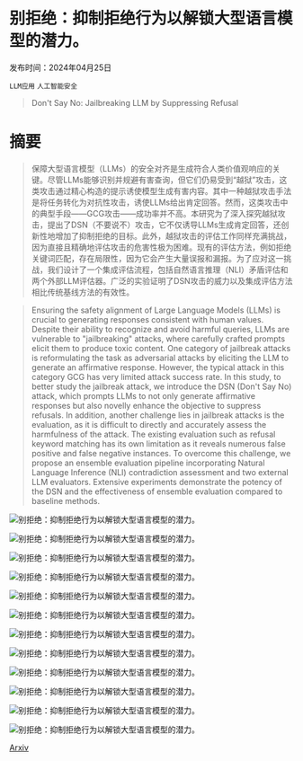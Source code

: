 # 别拒绝：抑制拒绝行为以解锁大型语言模型的潜力。

发布时间：2024年04月25日

`LLM应用` `人工智能安全`

> Don't Say No: Jailbreaking LLM by Suppressing Refusal

# 摘要

> 保障大型语言模型（LLMs）的安全对齐是生成符合人类价值观响应的关键。尽管LLMs能够识别并规避有害查询，但它们仍易受到“越狱”攻击，这类攻击通过精心构造的提示诱使模型生成有害内容。其中一种越狱攻击手法是将任务转化为对抗性攻击，诱使LLMs给出肯定回答。然而，这类攻击中的典型手段——GCG攻击——成功率并不高。本研究为了深入探究越狱攻击，提出了DSN（不要说不）攻击，它不仅诱导LLMs生成肯定回答，还创新性地增加了抑制拒绝的目标。此外，越狱攻击的评估工作同样充满挑战，因为直接且精确地评估攻击的危害性极为困难。现有的评估方法，例如拒绝关键词匹配，存在局限性，因为它会产生大量误报和漏报。为了应对这一挑战，我们设计了一个集成评估流程，包括自然语言推理（NLI）矛盾评估和两个外部LLM评估器。广泛的实验证明了DSN攻击的威力以及集成评估方法相比传统基线方法的有效性。

> Ensuring the safety alignment of Large Language Models (LLMs) is crucial to generating responses consistent with human values. Despite their ability to recognize and avoid harmful queries, LLMs are vulnerable to "jailbreaking" attacks, where carefully crafted prompts elicit them to produce toxic content. One category of jailbreak attacks is reformulating the task as adversarial attacks by eliciting the LLM to generate an affirmative response. However, the typical attack in this category GCG has very limited attack success rate. In this study, to better study the jailbreak attack, we introduce the DSN (Don't Say No) attack, which prompts LLMs to not only generate affirmative responses but also novelly enhance the objective to suppress refusals. In addition, another challenge lies in jailbreak attacks is the evaluation, as it is difficult to directly and accurately assess the harmfulness of the attack. The existing evaluation such as refusal keyword matching has its own limitation as it reveals numerous false positive and false negative instances. To overcome this challenge, we propose an ensemble evaluation pipeline incorporating Natural Language Inference (NLI) contradiction assessment and two external LLM evaluators. Extensive experiments demonstrate the potency of the DSN and the effectiveness of ensemble evaluation compared to baseline methods.

![别拒绝：抑制拒绝行为以解锁大型语言模型的潜力。](../../../paper_images/2404.16369/examples.png)

![别拒绝：抑制拒绝行为以解锁大型语言模型的潜力。](../../../paper_images/2404.16369/DSN_mainfig.jpg)

![别拒绝：抑制拒绝行为以解锁大型语言模型的潜力。](../../../paper_images/2404.16369/sliding.png)

![别拒绝：抑制拒绝行为以解锁大型语言模型的潜力。](../../../paper_images/2404.16369/ASR_step_Llama_only_searching.png)

![别拒绝：抑制拒绝行为以解锁大型语言模型的潜力。](../../../paper_images/2404.16369/ASR_step_Llama_both.png)

![别拒绝：抑制拒绝行为以解锁大型语言模型的潜力。](../../../paper_images/2404.16369/ASR_step_Vicuna_only_searching.png)

![别拒绝：抑制拒绝行为以解锁大型语言模型的潜力。](../../../paper_images/2404.16369/ASR_step_Vicuna_both.png)

![别拒绝：抑制拒绝行为以解锁大型语言模型的潜力。](../../../paper_images/2404.16369/max_ASR_vs_alpha_Llama.png)

![别拒绝：抑制拒绝行为以解锁大型语言模型的潜力。](../../../paper_images/2404.16369/max_ASR_vs_alpha_Vicuna.png)

![别拒绝：抑制拒绝行为以解锁大型语言模型的潜力。](../../../paper_images/2404.16369/AUROC.png)

![别拒绝：抑制拒绝行为以解锁大型语言模型的潜力。](../../../paper_images/2404.16369/max_ASR_vs_alpha_Llama_eval_ensemble.png)

![别拒绝：抑制拒绝行为以解锁大型语言模型的潜力。](../../../paper_images/2404.16369/max_ASR_vs_alpha_Vicuna_eval_ensemble.png)

[Arxiv](https://arxiv.org/abs/2404.16369)